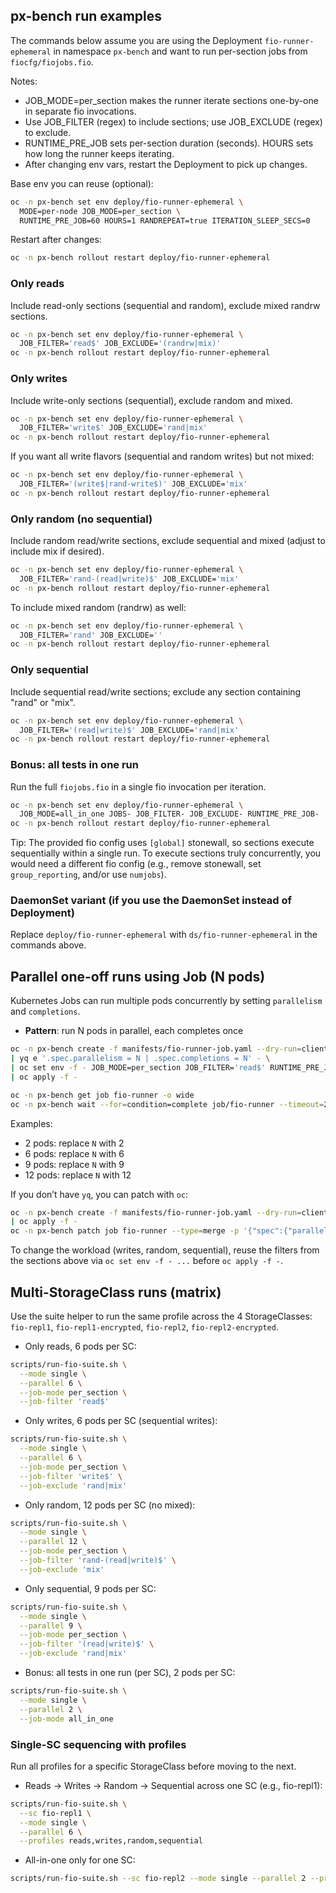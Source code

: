 ## px-bench run examples

The commands below assume you are using the Deployment `fio-runner-ephemeral` in namespace `px-bench` and want to run per-section jobs from `fiocfg/fiojobs.fio`.

Notes:
- JOB_MODE=per_section makes the runner iterate sections one-by-one in separate fio invocations.
- Use JOB_FILTER (regex) to include sections; use JOB_EXCLUDE (regex) to exclude.
- RUNTIME_PRE_JOB sets per-section duration (seconds). HOURS sets how long the runner keeps iterating.
- After changing env vars, restart the Deployment to pick up changes.

Base env you can reuse (optional):
```bash
oc -n px-bench set env deploy/fio-runner-ephemeral \
  MODE=per-node JOB_MODE=per_section \
  RUNTIME_PRE_JOB=60 HOURS=1 RANDREPEAT=true ITERATION_SLEEP_SECS=0
```

Restart after changes:
```bash
oc -n px-bench rollout restart deploy/fio-runner-ephemeral
```

### Only reads
Include read-only sections (sequential and random), exclude mixed randrw sections.
```bash
oc -n px-bench set env deploy/fio-runner-ephemeral \
  JOB_FILTER='read$' JOB_EXCLUDE='(randrw|mix)'
oc -n px-bench rollout restart deploy/fio-runner-ephemeral
```

### Only writes
Include write-only sections (sequential), exclude random and mixed.
```bash
oc -n px-bench set env deploy/fio-runner-ephemeral \
  JOB_FILTER='write$' JOB_EXCLUDE='rand|mix'
oc -n px-bench rollout restart deploy/fio-runner-ephemeral
```

If you want all write flavors (sequential and random writes) but not mixed:
```bash
oc -n px-bench set env deploy/fio-runner-ephemeral \
  JOB_FILTER='(write$|rand-write$)' JOB_EXCLUDE='mix'
oc -n px-bench rollout restart deploy/fio-runner-ephemeral
```

### Only random (no sequential)
Include random read/write sections, exclude sequential and mixed (adjust to include mix if desired).
```bash
oc -n px-bench set env deploy/fio-runner-ephemeral \
  JOB_FILTER='rand-(read|write)$' JOB_EXCLUDE='mix'
oc -n px-bench rollout restart deploy/fio-runner-ephemeral
```

To include mixed random (randrw) as well:
```bash
oc -n px-bench set env deploy/fio-runner-ephemeral \
  JOB_FILTER='rand' JOB_EXCLUDE=''
oc -n px-bench rollout restart deploy/fio-runner-ephemeral
```

### Only sequential
Include sequential read/write sections; exclude any section containing "rand" or "mix".
```bash
oc -n px-bench set env deploy/fio-runner-ephemeral \
  JOB_FILTER='(read|write)$' JOB_EXCLUDE='rand|mix'
oc -n px-bench rollout restart deploy/fio-runner-ephemeral
```

### Bonus: all tests in one run
Run the full `fiojobs.fio` in a single fio invocation per iteration.
```bash
oc -n px-bench set env deploy/fio-runner-ephemeral \
  JOB_MODE=all_in_one JOBS- JOB_FILTER- JOB_EXCLUDE- RUNTIME_PRE_JOB-
oc -n px-bench rollout restart deploy/fio-runner-ephemeral
```

Tip: The provided fio config uses `[global]` stonewall, so sections execute sequentially within a single run. To execute sections truly concurrently, you would need a different fio config (e.g., remove stonewall, set `group_reporting`, and/or use `numjobs`).

### DaemonSet variant (if you use the DaemonSet instead of Deployment)
Replace `deploy/fio-runner-ephemeral` with `ds/fio-runner-ephemeral` in the commands above.

## Parallel one-off runs using Job (N pods)

Kubernetes Jobs can run multiple pods concurrently by setting `parallelism` and `completions`.

- **Pattern**: run N pods in parallel, each completes once
```bash
oc -n px-bench create -f manifests/fio-runner-job.yaml --dry-run=client -o yaml \
| yq e '.spec.parallelism = N | .spec.completions = N' - \
| oc set env -f - JOB_MODE=per_section JOB_FILTER='read$' RUNTIME_PRE_JOB=60 HOURS=1 \
| oc apply -f -

oc -n px-bench get job fio-runner -o wide
oc -n px-bench wait --for=condition=complete job/fio-runner --timeout=2h
```

Examples:
- 2 pods: replace `N` with 2
- 6 pods: replace `N` with 6
- 9 pods: replace `N` with 9
- 12 pods: replace `N` with 12

If you don’t have `yq`, you can patch with `oc`:
```bash
oc -n px-bench create -f manifests/fio-runner-job.yaml --dry-run=client -o yaml \
| oc apply -f -
oc -n px-bench patch job fio-runner --type=merge -p '{"spec":{"parallelism":N,"completions":N}}'
```

To change the workload (writes, random, sequential), reuse the filters from the sections above via `oc set env -f - ...` before `oc apply -f -`.

## Multi-StorageClass runs (matrix)

Use the suite helper to run the same profile across the 4 StorageClasses: `fio-repl1`, `fio-repl1-encrypted`, `fio-repl2`, `fio-repl2-encrypted`.

- Only reads, 6 pods per SC:
```bash
scripts/run-fio-suite.sh \
  --mode single \
  --parallel 6 \
  --job-mode per_section \
  --job-filter 'read$'
```

- Only writes, 6 pods per SC (sequential writes):
```bash
scripts/run-fio-suite.sh \
  --mode single \
  --parallel 6 \
  --job-mode per_section \
  --job-filter 'write$' \
  --job-exclude 'rand|mix'
```

- Only random, 12 pods per SC (no mixed):
```bash
scripts/run-fio-suite.sh \
  --mode single \
  --parallel 12 \
  --job-mode per_section \
  --job-filter 'rand-(read|write)$' \
  --job-exclude 'mix'
```

- Only sequential, 9 pods per SC:
```bash
scripts/run-fio-suite.sh \
  --mode single \
  --parallel 9 \
  --job-mode per_section \
  --job-filter '(read|write)$' \
  --job-exclude 'rand|mix'
```

- Bonus: all tests in one run (per SC), 2 pods per SC:
```bash
scripts/run-fio-suite.sh \
  --mode single \
  --parallel 2 \
  --job-mode all_in_one
```

### Single-SC sequencing with profiles
Run all profiles for a specific StorageClass before moving to the next.

- Reads → Writes → Random → Sequential across one SC (e.g., fio-repl1):
```bash
scripts/run-fio-suite.sh \
  --sc fio-repl1 \
  --mode single \
  --parallel 6 \
  --profiles reads,writes,random,sequential
```

- All-in-one only for one SC:
```bash
scripts/run-fio-suite.sh --sc fio-repl2 --mode single --parallel 2 --profiles all_in_one
```


